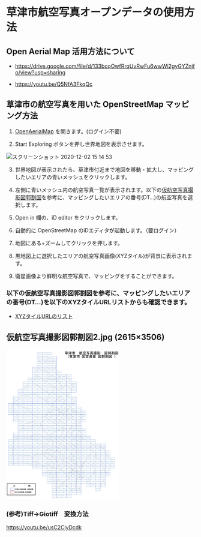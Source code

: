 # 草津市航空写真オープンデータの使用方法


## Open Aerial Map 活用方法について

* https://drive.google.com/file/d/133bcqOwfRrqUvRwFu6wwWi2gyGYZnjfo/view?usp=sharing

* https://youtu.be/Q5NfA3FkqQc 

## 草津市の航空写真を用いた OpenStreetMap マッピング方法

1. [OpenAerialMap](https://openaerialmap.org/) を開きます。(ログイン不要)

2. Start Exploring ボタンを押し世界地図を表示させます。

<img width="234" alt="スクリーンショット 2020-12-02 15 14 53" src="https://user-images.githubusercontent.com/416977/100838268-7dd88980-34b5-11eb-8ca7-3f9e7b50d372.png">

3. 世界地図が表示されたら、草津市付近まで地図を移動・拡大し、マッピングしたいエリアの青いメッシュをクリックします。

4. 左側に青いメッシュ内の航空写真一覧が表示されます。以下の[仮航空写真撮影図郭割図](https://github.com/furuhashilab/oam4kusatsu/blob/master/data/%E4%BB%AE%E8%88%AA%E7%A9%BA%E5%86%99%E7%9C%9F%E6%92%AE%E5%BD%B1%E5%9B%B3%E9%83%AD%E5%89%B2%E5%9B%B32.jpg)を参考に、マッピングしたいエリアの番号(DT…)の航空写真を選択します。

5. Open in 欄の、iD editor をクリックします。

6. 自動的に OpenStreetMap のiDエディタが起動します。（要ログイン）

7. 地図にある+ズームしてクリックを押します。

8. 黒地図上に選択したエリアの航空写真画像(XYZタイル)が背景に表示されます。

9. 衛星画像より鮮明な航空写真で、マッピングをすることができます。



### 以下の仮航空写真撮影図郭割図を参考に、マッピングしたいエリアの番号(DT…)を以下のXYZタイルURLリストからも確認できます。
* [XYZタイルURLのリスト](https://docs.google.com/spreadsheets/d/1f9-mlXkaxld9TZroGTvkc4dBFSnolbSo1ffRgwdGz9k/edit?usp=sharing)

## 仮航空写真撮影図郭割図2.jpg (2615×3506)
<img  src="https://github.com/furuhashilab/oam4kusatsu/blob/master/data/%E4%BB%AE%E8%88%AA%E7%A9%BA%E5%86%99%E7%9C%9F%E6%92%AE%E5%BD%B1%E5%9B%B3%E9%83%AD%E5%89%B2%E5%9B%B32.jpg?raw=true" width="300">

### (参考)Tiff→Giotiff　変換方法
https://youtu.be/usC2CjyDcdk
